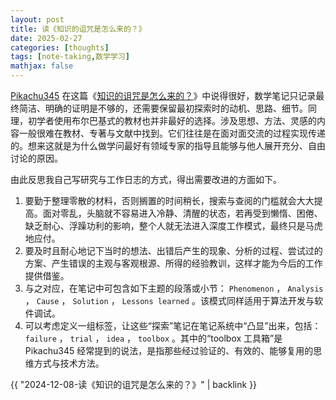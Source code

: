 ```yaml
---
layout: post
title: 读《知识的诅咒是怎么来的？》
date: 2025-02-27
categories: [thoughts]
tags: [note-taking,数学学习]
mathjax: false
---
```


[Pikachu345](https://space.bilibili.com/180947374) 在这篇《[知识的诅咒是怎么来的？](https://www.bilibili.com/opus/1007677191116292097)》中说得很好，数学笔记只记录最终简洁、明确的证明是不够的，还需要保留最初探索时的动机、思路、细节。同理，初学者使用布尔巴基式的教材也并非最好的选择。涉及思想、方法、灵感的内容一般很难在教材、专著与文献中找到。它们往往是在面对面交流的过程实现传递的。想来这就是为什么做学问最好有领域专家的指导且能够与他人展开充分、自由讨论的原因。

由此反思我自己写研究与工作日志的方式，得出需要改进的方面如下。

1.  要勤于整理零散的材料，否则搁置的时间稍长，搜索与查阅的门槛就会大大提高。面对零乱，头脑就不容易进入冷静、清醒的状态，若再受到懒惰、困倦、缺乏耐心、浮躁功利的影响，整个人就无法进入深度工作模式，最终只是马虎地应付。
2.  要及时且耐心地记下当时的想法、出错后产生的现象、分析的过程、尝试过的方案、产生错误的主观与客观根源、所得的经验教训，这样才能为今后的工作提供借鉴。
3.  与之对应，在笔记中可包含如下主题的段落或小节： `Phenomenon` ， `Analysis` ， `Cause` ， `Solution` ， `Lessons learned` 。该模式同样适用于算法开发与软件调试。
4.  可以考虑定义一组标签，让这些“探索”笔记在笔记系统中“凸显”出来，包括： `failure` ， `trial` ， `idea` ， `toolbox` 。其中的“toolbox 工具箱”是 Pikachu345 经常提到的说法，是指那些经过验证的、有效的、能够复用的思维方式与技术方法。

{{ "2024-12-08-读《知识的诅咒是怎么来的？》" | backlink }}

